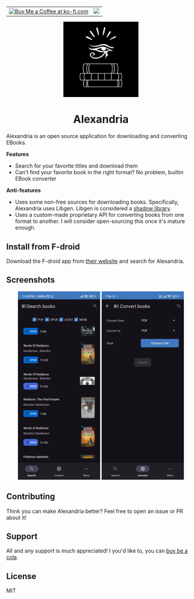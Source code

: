 <table border="0" frame="void" rules="none">
  <tr>
    <td valign="center">
      <a href='https://ko-fi.com/aloussase' target='_blank'>
        <img height='35' style='border:0px;height:46px;' src='https://az743702.vo.msecnd.net/cdn/kofi3.png?v=0' border='0' alt='Buy Me a Coffee at ko-fi.com' />
      </a>
    </td>
    <td valign="center">
      <img src="https://fdroid.gitlab.io/artwork/badge/get-it-on.png" height="75" border='0'>
    </td>
  </tr>
</table>

<p align=center>
  <img alt="logo" src="app/src/main/res/drawable-night/logo.png" width=200/>
</p>

<h1 align=center>Alexandria</h1>

Alexandria is an open source application for downloading and converting EBooks.

**Features**

- Search for your favorite titles and download them
- Can't find your favorite book in the right format? No problem, builtin EBook converter

**Anti-features**

- Uses some non-free sources for downloading books. Specifically, Alexandria uses Libgen.
  Libgen is considered a [shadow library](https://en.wikipedia.org/wiki/Shadow_library).
- Uses a custom-made proprietary API for converting books from one format to another. I will
  consider open-sourcing this once it's mature enough.

## Install from F-droid

Download the F-droid app from [their website](https://f-droid.org/) and search for Alexandria.

## Screenshots

<div align=center>
  <img alt="Search Books" src="./fastlane/metadata/android/en-US/images/phoneScreenshots/1.png" height=500 style="display: inline">
  <img alt="Convert Books" src="./fastlane/metadata/android/en-US/images/phoneScreenshots/2.png" height=500 style="display: inline">
</div>

## Contributing

Think you can make Alexandria better? Feel free to open an issue or PR about it!

## Support

All and any support is much appreciated! I you'd like to, you
can <a href="https://ko-fi.com/aloussase" target="_blank">buy be a cola</a>.

## License

MIT
